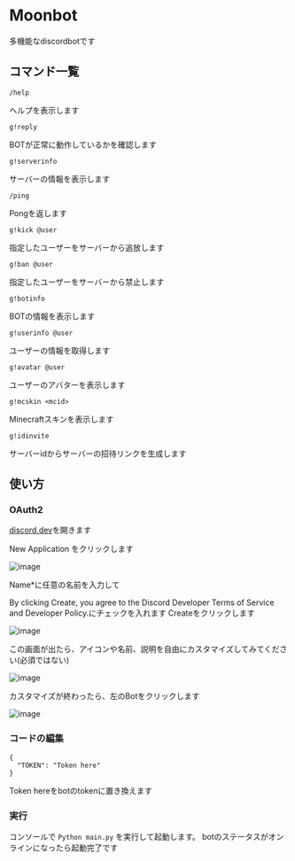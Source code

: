 # Moonbot
多機能なdiscordbotです

## コマンド一覧

``/help``

ヘルプを表示します

``g!reply``

BOTが正常に動作しているかを確認します

``g!serverinfo``

サーバーの情報を表示します

``/ping``

Pongを返します

``g!kick @user``

指定したユーザーをサーバーから追放します

``g!ban @user``

指定したユーザーをサーバーから禁止します

``g!botinfo``

BOTの情報を表示します

``g!userinfo @user``

ユーザーの情報を取得します

``g!avatar @user``

ユーザーのアバターを表示します

``g!mcskin <mcid>``

Minecraftスキンを表示します

``g!idinvite``

サーバーidからサーバーの招待リンクを生成します

## 使い方

### OAuth2

[discord.dev](https://discord.com/developers/)を開きます

New Application をクリックします

![image](https://github.com/user-attachments/assets/f2bcda08-d234-4eef-b778-8813200f6786)


Name*に任意の名前を入力して

By clicking Create, you agree to the Discord Developer Terms of Service and Developer Policy.にチェックを入れます
Createをクリックします

![image](https://github.com/user-attachments/assets/94187e65-d395-4918-8740-98c73b31e5c1)

この画面が出たら、アイコンや名前、説明を自由にカスタマイズしてみてください(必須ではない)

![image](https://github.com/user-attachments/assets/806c46ef-9aad-47fc-8d72-974186f52e1c)

カスタマイズが終わったら、左のBotをクリックします

![image](https://github.com/user-attachments/assets/48f7b3c8-3269-458f-9bbb-f42ce9ccc2d6)



### コードの編集

```
{
  "TOKEN": "Token here"
}
```

Token hereをbotのtokenに置き換えます

### 実行

コンソールで ``Python main.py`` を実行して起動します。
botのステータスがオンラインになったら起動完了です

